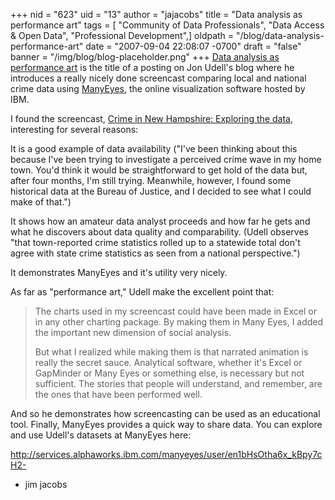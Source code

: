 +++
nid = "623"
uid = "13"
author = "jajacobs"
title = "Data analysis as performance art"
tags = [ "Community of Data Professionals", "Data Access & Open Data", "Professional Development",]
oldpath = "/blog/data-analysis-performance-art"
date = "2007-09-04 22:08:07 -0700"
draft = "false"
banner = "/img/blog/blog-placeholder.png"
+++
[Data analysis as performance
art](http://blog.jonudell.net/2007/07/09/data-analysis-as-performance-art/)
is the title of a posting on Jon Udell's blog where he introduces a
really nicely done screencast comparing local and national crime data
using [ManyEyes](http://services.alphaworks.ibm.com/manyeyes/home), the
online visualization software hosted by IBM.

I found the screencast, [Crime in New Hampshire: Exploring the
data](http://s3.amazonaws.com/jon/screencast/NhCrime.html), interesting
for several reasons:

It is a good example of data availability ("I've been thinking about
this because I've been trying to investigate a perceived crime wave in
my home town. You'd think it would be straightforward to get hold of the
data but, after four months, I'm still trying. Meanwhile, however, I
found some historical data at the Bureau of Justice, and I decided to
see what I could make of that.")

It shows how an amateur data analyst proceeds and how far he gets and
what he discovers about data quality and comparability. (Udell observes
"that town-reported crime statistics rolled up to a statewide total
don't agree with state crime statistics as seen from a national
perspective.")

It demonstrates ManyEyes and it's utility very nicely.

As far as "performance art," Udell make the excellent point that:

> The charts used in my screencast could have been made in Excel or in
> any other charting package. By making them in Many Eyes, I added the
> important new dimension of social analysis.
>
> But what I realized while making them is that narrated animation is
> really the secret sauce. Analytical software, whether it's Excel or
> GapMinder or Many Eyes or something else, is necessary but not
> sufficient. The stories that people will understand, and remember, are
> the ones that have been performed well.

And so he demonstrates how screencasting can be used as an educational
tool. Finally, ManyEyes provides a quick way to share data. You can
explore and use Udell's datasets at ManyEyes here:

<http://services.alphaworks.ibm.com/manyeyes/user/en1bHsOtha6x_kBpy7cH2->

- jim jacobs
